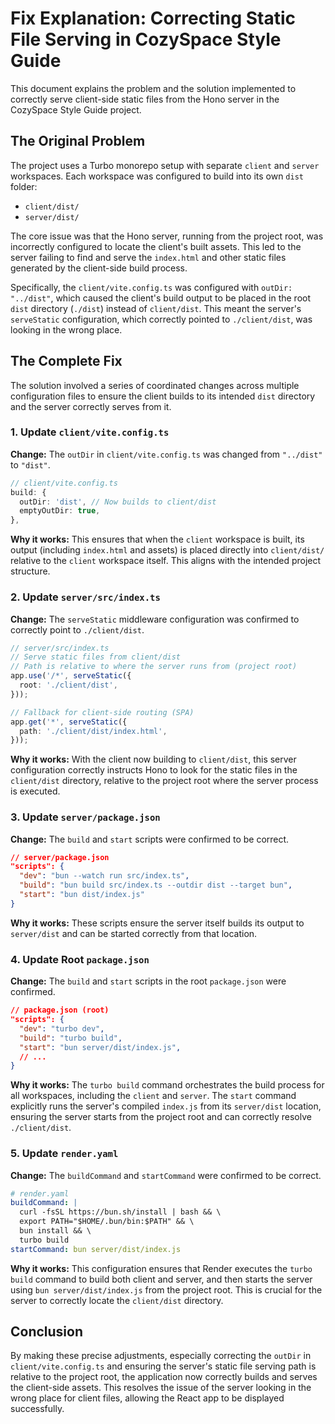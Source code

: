 # Fix Explanation: Correcting Static File Serving in CozySpace Style Guide

This document explains the problem and the solution implemented to correctly serve client-side static files from the Hono server in the CozySpace Style Guide project.

## The Original Problem

The project uses a Turbo monorepo setup with separate `client` and `server` workspaces. Each workspace was configured to build into its own `dist` folder:
- `client/dist/`
- `server/dist/`

The core issue was that the Hono server, running from the project root, was incorrectly configured to locate the client's built assets. This led to the server failing to find and serve the `index.html` and other static files generated by the client-side build process.

Specifically, the `client/vite.config.ts` was configured with `outDir: "../dist"`, which caused the client's build output to be placed in the root `dist` directory (`./dist`) instead of `client/dist`. This meant the server's `serveStatic` configuration, which correctly pointed to `./client/dist`, was looking in the wrong place.

## The Complete Fix

The solution involved a series of coordinated changes across multiple configuration files to ensure the client builds to its intended `dist` directory and the server correctly serves from it.

### 1. Update `client/vite.config.ts`

**Change:** The `outDir` in `client/vite.config.ts` was changed from `"../dist"` to `"dist"`.
```typescript
// client/vite.config.ts
build: {
  outDir: 'dist', // Now builds to client/dist
  emptyOutDir: true,
},
```
**Why it works:** This ensures that when the `client` workspace is built, its output (including `index.html` and assets) is placed directly into `client/dist/` relative to the `client` workspace itself. This aligns with the intended project structure.

### 2. Update `server/src/index.ts`

**Change:** The `serveStatic` middleware configuration was confirmed to correctly point to `./client/dist`.
```typescript
// server/src/index.ts
// Serve static files from client/dist
// Path is relative to where the server runs from (project root)
app.use('/*', serveStatic({ 
  root: './client/dist',
}));

// Fallback for client-side routing (SPA)
app.get('*', serveStatic({ 
  path: './client/dist/index.html',
}));
```
**Why it works:** With the client now building to `client/dist`, this server configuration correctly instructs Hono to look for the static files in the `client/dist` directory, relative to the project root where the server process is executed.

### 3. Update `server/package.json`

**Change:** The `build` and `start` scripts were confirmed to be correct.
```json
// server/package.json
"scripts": {
  "dev": "bun --watch run src/index.ts",
  "build": "bun build src/index.ts --outdir dist --target bun",
  "start": "bun dist/index.js"
}
```
**Why it works:** These scripts ensure the server itself builds its output to `server/dist` and can be started correctly from that location.

### 4. Update Root `package.json`

**Change:** The `build` and `start` scripts in the root `package.json` were confirmed.
```json
// package.json (root)
"scripts": {
  "dev": "turbo dev",
  "build": "turbo build",
  "start": "bun server/dist/index.js",
  // ...
}
```
**Why it works:** The `turbo build` command orchestrates the build process for all workspaces, including the `client` and `server`. The `start` command explicitly runs the server's compiled `index.js` from its `server/dist` location, ensuring the server starts from the project root and can correctly resolve `./client/dist`.

### 5. Update `render.yaml`

**Change:** The `buildCommand` and `startCommand` were confirmed to be correct.
```yaml
# render.yaml
buildCommand: |
  curl -fsSL https://bun.sh/install | bash && \
  export PATH="$HOME/.bun/bin:$PATH" && \
  bun install && \
  turbo build
startCommand: bun server/dist/index.js
```
**Why it works:** This configuration ensures that Render executes the `turbo build` command to build both client and server, and then starts the server using `bun server/dist/index.js` from the project root. This is crucial for the server to correctly locate the `client/dist` directory.

## Conclusion

By making these precise adjustments, especially correcting the `outDir` in `client/vite.config.ts` and ensuring the server's static file serving path is relative to the project root, the application now correctly builds and serves the client-side assets. This resolves the issue of the server looking in the wrong place for client files, allowing the React app to be displayed successfully.